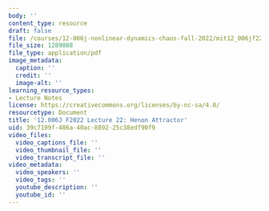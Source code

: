 ```yaml
---
body: ''
content_type: resource
draft: false
file: /courses/12-006j-nonlinear-dynamics-chaos-fall-2022/mit12_006jf22_lec22.pdf
file_size: 1289008
file_type: application/pdf
image_metadata:
  caption: ''
  credit: ''
  image-alt: ''
learning_resource_types:
- Lecture Notes
license: https://creativecommons.org/licenses/by-nc-sa/4.0/
resourcetype: Document
title: '12.006J F2022 Lecture 22: Henon Attractor'
uid: 39c7199f-486a-40ac-8892-25c38edf90f9
video_files:
  video_captions_file: ''
  video_thumbnail_file: ''
  video_transcript_file: ''
video_metadata:
  video_speakers: ''
  video_tags: ''
  youtube_description: ''
  youtube_id: ''
---
```

